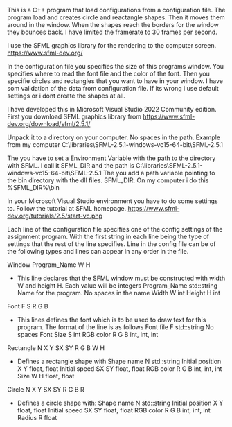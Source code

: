 This is a C++ program that load configurations from a configuration file.
The program load and creates circle and reactangle shapes. Then it moves them around in the window.
When the shapes reach the borders for the window they bounces back.
I have limited the framerate to 30 frames per second.

I use the SFML graphics library for the rendering to the computer screen.
https://www.sfml-dev.org/

In the configuration file you specifies the size of this programs window.
You specifies where to read the font file and the color of the font.
Then you specifie circles and rectangles that you want to have in your window.
I have som validation of the data from configuration file. If its wrong i use default settings or i dont create the shapes at all.


I have developed this in Microsoft Visual Studio 2022 Community edition.
First you download SFML graphics library from https://www.sfml-dev.org/download/sfml/2.5.1/

Unpack it to a directory on your computer. No spaces in the path. 
Example from my computer C:\libraries\SFML-2.5.1-windows-vc15-64-bit\SFML-2.5.1

The you have to set a Environment Variable with the path to the directory with SFML.
I call it SFML_DIR and the path is C:\libraries\SFML-2.5.1-windows-vc15-64-bit\SFML-2.5.1
The you add a path variable pointing to the bin directory with the dll files. SFML_DIR. 
On my computer i do this %SFML_DIR%\bin

In your Microsoft Visual Studio environment you have to do some settings to. Follow the tutorial at SFML homepage.
https://www.sfml-dev.org/tutorials/2.5/start-vc.php


Each line of the configuration file specifies one of the config settings of the assignment program. 
With the first string in each line being the type of settings that the rest of the line specifies. 
Line in the config file can be of the following types and lines can appear in any order in the file.

Window Program_Name W H 
- This line declares that the SFML window must be constructed with width W and height H. Each value will be integers
	Program_Name	std::string Name for the program. No spaces in the name
	Width	W		int
	Height H		int

Font F S R G B
- This lines defines the font which is to be used to draw text for this program. The format of the line is as follows
	Font file 	F 		std::string No spaces
	Font Size 	S 		int
	RGB color	R G B 	int, int, int

Rectangle N X Y SX SY R G B W H
- Defines a rectangle shape with
	Shape name 	N 			std::string
	Initial position X Y 	float, float
	Initial speed 	SX SY 	float, float
	RGB color 	R G B		int, int, int
	Size		W H 		float, float

Circle N X Y SX SY R G B R
- Defines a circle shape with:
	Shape name	N			std::string
	Initial position X Y 	float, float
	Initial speed 	SX SY 	float, float
	RGB color 	R G B		int, int, int
	Radius		R			float



